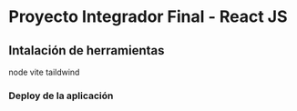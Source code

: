 # Proyecto Integrador Final - React JS

## Intalación de herramientas

node
vite
taildwind

### Deploy de la aplicación
